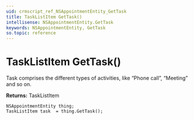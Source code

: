 ```yaml
---
uid: crmscript_ref_NSAppointmentEntity_GetTask
title: TaskListItem GetTask()
intellisense: NSAppointmentEntity.GetTask
keywords: NSAppointmentEntity, GetTask
so.topic: reference
---
```


# TaskListItem GetTask()

Task comprises the different types of activities, like “Phone call”, “Meeting” and so on.

**Returns:** TaskListItem

```crmscript
NSAppointmentEntity thing;
TaskListItem task  = thing.GetTask();
```

